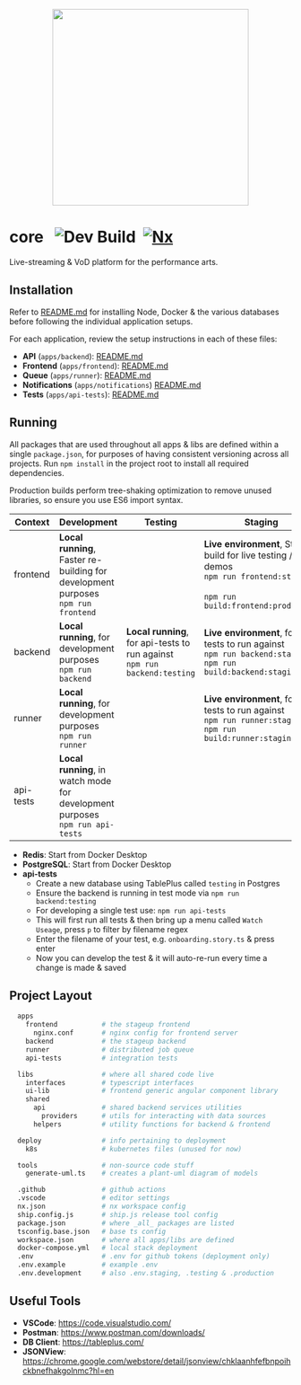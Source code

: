 <p align="center">
  <img src="https://user-images.githubusercontent.com/61694629/119231515-31434200-bb19-11eb-8aec-3f1927f3f183.jpg" width="350" >
</p>

# core &nbsp; ![Dev Build](https://github.com/StageUp/core/workflows/Build%20&%20Test/badge.svg) &nbsp;[![Nx](https://img.shields.io/badge/Maintained%20with-Nx-cc00ff.svg)](https://nx.dev/)

Live-streaming & VoD platform for the performance arts.

## Installation

Refer to [README.md](apps/README.md) for installing Node, Docker & the various databases before following the individual application setups.

For each application, review the setup instructions in each of these files:

* __API__ (`apps/backend`): [README.md](apps/backend/README.md)
* __Frontend__ (`apps/frontend`): [README.md](apps/frontend/README.md)
* __Queue__ (`apps/runner`): [README.md](apps/runner/README.md)
* __Notifications__ (`apps/notifications`) [README.md](apps/notifications/README.md)
* __Tests__ (`apps/api-tests`): [README.md](apps/api-tests/README.md)

## Running

All packages that are used throughout all apps & libs are defined within a single `package.json`, for purposes of having consistent versioning across all projects.
Run `npm install` in the project root to install all required dependencies.

Production builds perform tree-shaking optimization to remove unused libraries, so ensure you use ES6 import syntax.


| Context   | Development                                                                          | Testing                                                                      | Staging                                                                                                                               | Production                                                                                   |
|-----------|--------------------------------------------------------------------------------------|------------------------------------------------------------------------------|---------------------------------------------------------------------------------------------------------------------------------------|----------------------------------------------------------------------------------------------|
| frontend  | **Local running**, Faster re-building for development purposes<br>`npm run frontend` |                                                                              | **Live environment**, Staging build for live testing / demos<br>`npm run frontend:staging`<br><br>`npm run build:frontend:production` | **Live environment**<br>`npm run frontend:production`<br>`npm run build:frontend:production` |
| backend   | **Local running**, for development purposes<br>`npm run backend`                     | **Local running**, for api-tests to run against<br>`npm run backend:testing` | **Live environment**, for api-tests to run against<br>`npm run backend:staging`<br>`npm run build:backend:staging`                    | **Live environment**<br>`npm run backend:production`<br>`npm run build:backend:production`   |
| runner    | **Local running**, for development purposes<br>`npm run runner`                      |                                                                              | **Live environment**, for api-tests to run against<br>`npm run runner:staging`<br>`npm run build:runner:staging`                      | **Live environment**<br>`npm run runner:production`<br>`npm run build:runner:production`     |
| api-tests | **Local running**, in watch mode for development purposes<br>`npm run api-tests`     |                                                                              |                                                                                                                                       | Running live against staging<br>`npm run build:api-tests`                                    |
* __Redis__: Start from Docker Desktop
* __PostgreSQL__: Start from Docker Desktop
* __api-tests__
  - Create a new database using TablePlus called `testing` in Postgres
  - Ensure the backend is running in test mode via `npm run backend:testing`
  - For developing a single test use: `npm run api-tests`
  - This will first run all tests & then bring up a menu called `Watch Useage`, press `p` to filter by filename regex
  - Enter the filename of your test, e.g. `onboarding.story.ts` & press enter
  - Now you can develop the test & it will auto-re-run every time a change is made & saved

## Project Layout

```sh
  apps
    frontend           # the stageup frontend
      nginx.conf       # nginx config for frontend server
    backend            # the stageup backend
    runner             # distributed job queue
    api-tests          # integration tests

  libs                 # where all shared code live
    interfaces         # typescript interfaces
    ui-lib             # frontend generic angular component library
    shared
      api              # shared backend services utilities
        providers      # utils for interacting with data sources
      helpers          # utility functions for backend & frontend

  deploy               # info pertaining to deployment
    k8s                # kubernetes files (unused for now)

  tools                # non-source code stuff
    generate-uml.ts    # creates a plant-uml diagram of models

  .github              # github actions
  .vscode              # editor settings
  nx.json              # nx workspace config
  ship.config.js       # ship.js release tool config
  package.json         # where _all_ packages are listed
  tsconfig.base.json   # base ts config
  workspace.json       # where all apps/libs are defined
  docker-compose.yml   # local stack deployment
  .env                 # .env for github tokens (deployment only)
  .env.example         # example .env
  .env.development     # also .env.staging, .testing & .production
```

## Useful Tools

* __VSCode__: <https://code.visualstudio.com/>
* __Postman__: <https://www.postman.com/downloads/>
* __DB Client__: <https://tableplus.com/>
* __JSONView__: <https://chrome.google.com/webstore/detail/jsonview/chklaanhfefbnpoihckbnefhakgolnmc?hl=en>
